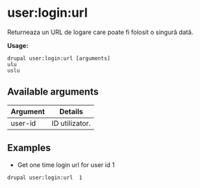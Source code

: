 # user:login:url
Returneaza un URL de logare care poate fi folosit o singură dată.

**Usage:**
```
drupal user:login:url [arguments]
ulu
uslu
```

## Available arguments
Argument | Details
---------|-------------
user-id | ID utilizator.

## Examples
* Get one time login url for user id 1
```
drupal user:login:url  1
```
